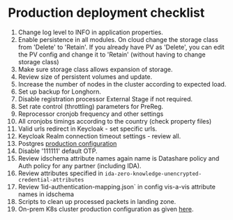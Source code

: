 # Production deployment checklist

1. Change log level to INFO in application properties.
1. Enable persistence in all modules.  On cloud change the storage class from 'Delete' to 'Retain'.  If you already have PV as 'Delete', you can edit the PV config and change it to 'Retain' (without having to change storage class)
2. Make sure storage class allows expansion of storage.
3. Review size of persistent volumes and update.
4. Increase the number of nodes in the cluster according to expected load.  
5. Set up backup for Longhorn.
6. Disable registration processor External Stage if not required.
7. Set rate control (throttling) parameters for PreReg.
8. Reprocessor cronjob frequency and other settings
9. All cronjobs timings according to the country (check property files)
10. Valid urls redirect in Keycloak - set specific urls.
11. Keycloak Realm connection timeout settings - review all.
12. Postgres [production configuration](../profiles/production/postgres/values.yaml)
13. Disable '111111' default OTP.
14. Review idschema attribute names again name is Datashare policy and Auth policy for any partner (including IDA).
15. Review attributes specified in `ida-zero-knowledge-unencrypted-credential-attributes`
16. Review 1id-authentication-mapping.json` in config vis-a-vis attribute names in idschema
17. Scripts to clean up processed packets in landing zone.
18. On-prem K8s cluster production configuration as given [here](rke_cluster_hardening.md).
